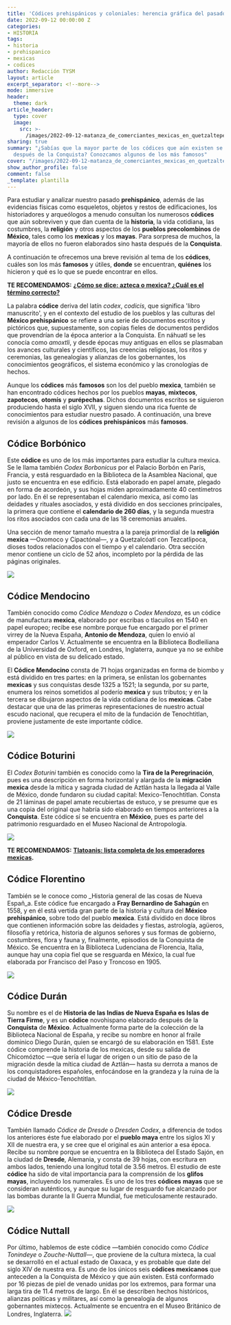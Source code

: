 ```yaml
---
title: 'Códices prehispánicos y coloniales: herencia gráfica del pasado'
date: 2022-09-12 00:00:00 Z
categories:
- HISTORIA
tags:
- historia
- prehispanico
- mexicas
- codices
author: Redacción TYSM
layout: article
excerpt_separator: <!--more-->
mode: immersive
header:
  theme: dark
article_header:
  type: cover
  image:
    src: >-
      /images/2022-09-12-matanza_de_comerciantes_mexicas_en_quetzaltepec-_en_el_folio_165r.jpg
sharing: true
summary: "¿Sabías que la mayor parte de los códices que aún existen se elaboraron
  después de la Conquista? Conozcamos algunos de los más famosos"
cover: "/images/2022-09-12-matanza_de_comerciantes_mexicas_en_quetzaltepec-_en_el_folio_165r.jpg"
show_author_profile: false
comment: false
_template: plantilla
---
```







Para estudiar y analizar nuestro pasado **prehispánico**, además de las evidencias físicas como esqueletos, objetos y restos de edificaciones, los historiadores y arqueólogos a menudo consultan los numerosos **códices** que aún sobreviven y que dan cuenta de la **historia**, la vida cotidiana, las costumbres, la **religión** y otros aspectos de los **pueblos precolombinos** de **México**, tales como los **mexicas** y los **mayas**. Para sorpresa de muchos, la mayoría de ellos no fueron elaborados sino hasta después de la **Conquista**.

A continuación te ofrecemos una breve revisión al tema de los **códices**, cuáles son los más **famosos** y útiles, **donde** se encuentran, **quiénes** los hicieron y qué es lo que se puede encontrar en ellos.

**TE RECOMENDAMOS:** [**¿Cómo se dice: azteca o mexica? ¿Cuál es el término correcto?**](https://blog.tonoysumariachi.com/historia/2022/07/13/como-se-dice-azteca-o-mexica-cual-es-el-termino-correcto.html)

La palabra **códice** deriva del latín _codex_, _codicis_, que significa 'libro manuscrito', y en el contexto del estudio de los pueblos y las culturas del **México prehispánico** se refiere a una serie de documentos escritos y pictóricos que, supuestamente, son copias fieles de documentos perdidos que provendrían de la época anterior a la Conquista. En náhuatl se les conocía como _amoxtli_, y desde épocas muy antiguas en ellos se plasmaban los avances culturales y científicos, las creencias religiosas, los ritos y ceremonias, las genealogías y alianzas de los gobernantes, los conocimientos geográficos, el sistema económico y las cronologías de hechos.

Aunque los **códices** más **famosos** son los del pueblo **mexica**, también se han encontrado códices hechos por los pueblos **mayas**, **mixtecos**, **zapotecos**, **otomís** y **purépechas**. Dichos documentos escritos se siguieron produciendo hasta el siglo XVII, y siguen siendo una rica fuente de conocimientos para estudiar nuestro pasado. A continuación, una breve revisión a algunos de los **códices** **prehispánicos** más **famosos**.

## Códice Borbónico

Este **códice** es uno de los más importantes para estudiar la cultura mexica. Se le llama también _Codex Borbonicus_ por el Palacio Borbón en París, Francia, y está resguardado en la Biblioteca de la Asamblea Nacional, que justo se encuentra en ese edificio. Está elaborado en papel amate, plegado en forma de acordeón, y sus hojas miden aproximadamente 40 centímetros por lado. En él se representaban el calendario mexica, así como las deidades y rituales asociados, y está dividido en dos secciones principales, la primera que contiene el **calendario de 260 días**, y la segunda muestra los ritos asociados con cada una de las 18 ceremonias anuales.

Una sección de menor tamaño muestra a la pareja primordial de la **religión mexica** —Oxomoco y Cipactónal—, y a Quetzalcóatl con Tezcatlipoca, dioses todos relacionados con el tiempo y el calendario. Otra sección menor contiene un ciclo de 52 años, incompleto por la pérdida de las páginas originales.

![](https://upload.wikimedia.org/wikipedia/commons/0/0b/Codex_Borbonicus_%28p._9%29.jpg)

## Códice Mendocino

También conocido como _Códice Mendoza_ o _Codex Mendoza_, es un códice de manufactura **mexica**, elaborado por escribas o tlacuilos en 1540 en papel europeo; recibe ese nombre porque fue encargado por el primer virrey de la Nueva España, **Antonio de Mendoza**, quien lo envió al emperador Carlos V. Actualmente se encuentra en la Biblioteca Bodleiliana de la Universidad de Oxford, en Londres, Inglaterra, aunque ya no se exhibe al público en vista de su delicado estado.

El **Códice Mendocino** consta de 71 hojas organizadas en forma de biombo y está dividido en tres partes: en la primera, se enlistan los gobernantes **mexicas** y sus conquistas desde 1325 a 1521; la segunda, por su parte, enumera los reinos sometidos al poderío **mexica** y sus tributos; y en la tercera se dibujaron aspectos de la vida cotidiana de los **mexicas**. Cabe destacar que una de las primeras representaciones de nuestro actual escudo nacional, que recupera el mito de la fundación de Tenochtitlan, proviene justamente de este importante códice.

![](https://upload.wikimedia.org/wikipedia/commons/e/e2/Codex_Mendoza_folio_2r.jpg)

## Códice Boturini

El _Codex Boturini_ también es conocido como la **Tira de la Peregrinación**, pues es una descripción en forma horizontal y alargada de la **migración mexica** desde la mítica y sagrada ciudad de Aztlán hasta la llegada al Valle de México, donde fundaron su ciudad capital: Mexico-Tenochtitlan. Consta de 21 láminas de papel amate recubiertas de estuco, y se presume que es una copia del original que habría sido elaborado en tiempos anteriores a la **Conquista**. Este códice sí se encuentra en **México**, pues es parte del patrimonio resguardado en el Museo Nacional de Antropología.

![](https://upload.wikimedia.org/wikipedia/commons/thumb/f/fc/Boturini_Codex_%28folio_15%29.JPG/1005px-Boturini_Codex_%28folio_15%29.JPG)

**TE RECOMENDAMOS:** [**Tlatoanis: lista completa de los emperadores mexicas**](https://blog.tonoysumariachi.com/historia/2022/06/08/tlatoanis-lista-completa-de-los-emperadores-mexicas.html)**.**

## Códice Florentino

También se le conoce como \_Historia general de las cosas de Nueva Españ_a. Este códice fue encargado a **Fray Bernardino de Sahagún** en 1558, y en él está vertida gran parte de la historia y cultura del **México** **prehispánico**, sobre todo del pueblo **mexica**. Está dividido en doce libros que contienen información sobre las deidades y fiestas, astrología, agüeros, filosofía y retórica, historia de algunos señores y sus formas de gobierno, costumbres, flora y fauna y, finalmente, episodios de la Conquista de México. Se encuentra en la Biblioteca Ludenciana de Florencia, Italia, aunque hay una copia fiel que se resguarda en México, la cual fue elaborada por Francisco del Paso y Troncoso en 1905.

![](https://upload.wikimedia.org/wikipedia/commons/thumb/a/af/Florentine_Codex_Fol_1_mercaderes_plumas_ropa_metales.png/1019px-Florentine_Codex_Fol_1_mercaderes_plumas_ropa_metales.png)

## Códice Durán

Su nombre es el de **Historia de las Indias de Nueva España es Islas de Tierra Firme**, y es un **códice** novohispano elaborado después de la **Conquista** de **México**. Actualmente forma parte de la colección de la Biblioteca Nacional de España, y recibe su nombre en honor al fraile dominico Diego Durán, quien se encargó de su elaboración en 1581. Este códice comprende la historia de los mexicas, desde su salida de Chicomóztoc —que sería el lugar de origen o un sitio de paso de la migración desde la mítica ciudad de Aztlán— hasta su derrota a manos de los conquistadores españoles, enfocándose en la grandeza y la ruina de la ciudad de México-Tenochtitlan.

![](https://upload.wikimedia.org/wikipedia/commons/3/36/Codex_Duran%2C_page_1.jpg)

## Códice Dresde

También llamado _Códice de Dresde_ o _Dresden Codex_, a diferencia de todos los anteriores éste fue elaborado por el **pueblo maya** entre los siglos XI y XII de nuestra era, y se cree que el original es aún anterior a esa época. Recibe su nombre porque se encuentra en la Biblioteca del Estado Sajón, en la ciudad de **Dresde**, Alemania, y consta de 39 hojas, con escritura en ambos lados, teniendo una longitud total de 3.56 metros. El estudio de este **códice** ha sido de vital importancia para la comprensión de los **glifos mayas**, incluyendo los numerales. Es uno de los tres **códices** **mayas** que se consideran auténticos, y aunque su lugar de resguardo fue alcanzado por las bombas durante la II Guerra Mundial, fue meticulosamente restaurado.

![](https://upload.wikimedia.org/wikipedia/commons/thumb/c/ce/Dresden_codex%2C_page_2.jpg/472px-Dresden_codex%2C_page_2.jpg)

## Códice Nuttall

Por último, hablemos de este códice —también conocido como _Códice Tonindeye_ o _Zouche-Nuttall—_, que proviene de la cultura mixteca, la cual se desarrolló en el actual estado de Oaxaca, y es probable que date del siglo XIV de nuestra era. Es uno de los únicos seis **códices mexicanos** que anteceden a la Conquista de México y que aún existen. Está conformado por 16 piezas de piel de venado unidas por los extremos, para formar una larga tira de 11.4 metros de largo. En él se describen hechos históricos, alianzas políticas y militares, así como la genealogía de algunos gobernantes mixtecos. Actualmente se encuentra en el Museo Británico de Londres, Inglaterra.
![](https://upload.wikimedia.org/wikipedia/commons/thumb/0/06/Codex_Zouche-Nuttall_01.jpg/1024px-Codex_Zouche-Nuttall_01.jpg)
